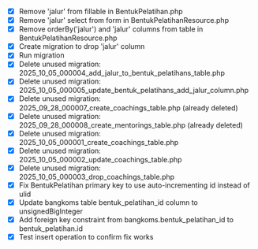 - [x] Remove 'jalur' from fillable in BentukPelatihan.php
- [x] Remove 'jalur' select from form in BentukPelatihanResource.php
- [x] Remove orderBy('jalur') and 'jalur' columns from table in BentukPelatihanResource.php
- [x] Create migration to drop 'jalur' column
- [x] Run migration
- [x] Delete unused migration: 2025_10_05_000004_add_jalur_to_bentuk_pelatihans_table.php
- [x] Delete unused migration: 2025_10_05_000005_update_bentuk_pelatihans_add_jalur_column.php
- [x] Delete unused migration: 2025_09_28_000007_create_coachings_table.php (already deleted)
- [x] Delete unused migration: 2025_09_28_000008_create_mentorings_table.php (already deleted)
- [x] Delete unused migration: 2025_10_05_000001_create_coachings_table.php
- [x] Delete unused migration: 2025_10_05_000002_update_coachings_table.php
- [x] Delete unused migration: 2025_10_05_000003_drop_coachings_table.php
- [x] Fix BentukPelatihan primary key to use auto-incrementing id instead of ulid
- [x] Update bangkoms table bentuk_pelatihan_id column to unsignedBigInteger
- [x] Add foreign key constraint from bangkoms.bentuk_pelatihan_id to bentuk_pelatihan.id
- [x] Test insert operation to confirm fix works
